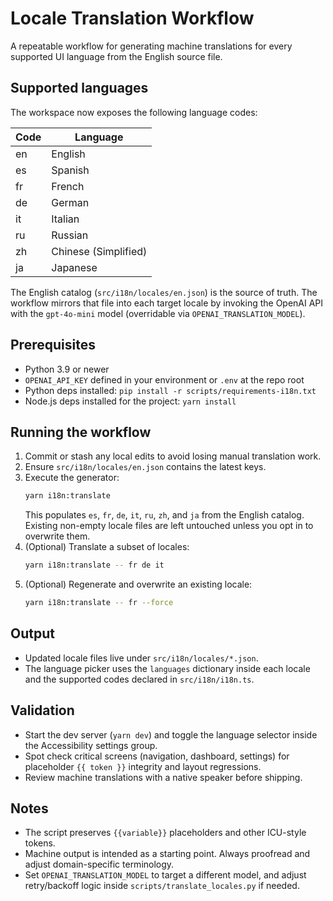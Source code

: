# Locale Translation Workflow

A repeatable workflow for generating machine translations for every supported UI language from the English source file.

## Supported languages

The workspace now exposes the following language codes:

| Code | Language |
| --- | --- |
| en | English |
| es | Spanish |
| fr | French |
| de | German |
| it | Italian |
| ru | Russian |
| zh | Chinese (Simplified) |
| ja | Japanese |

The English catalog (`src/i18n/locales/en.json`) is the source of truth. The workflow mirrors that file into each target locale by invoking the OpenAI API with the `gpt-4o-mini` model (overridable via `OPENAI_TRANSLATION_MODEL`).

## Prerequisites

- Python 3.9 or newer
- `OPENAI_API_KEY` defined in your environment or `.env` at the repo root
- Python deps installed: `pip install -r scripts/requirements-i18n.txt`
- Node.js deps installed for the project: `yarn install`

## Running the workflow

1. Commit or stash any local edits to avoid losing manual translation work.
2. Ensure `src/i18n/locales/en.json` contains the latest keys.
3. Execute the generator:
   ```bash
   yarn i18n:translate
   ```
   This populates `es`, `fr`, `de`, `it`, `ru`, `zh`, and `ja` from the English catalog. Existing non-empty locale files are left untouched unless you opt in to overwrite them.
4. (Optional) Translate a subset of locales:
   ```bash
   yarn i18n:translate -- fr de it
   ```
5. (Optional) Regenerate and overwrite an existing locale:
   ```bash
   yarn i18n:translate -- fr --force
   ```

## Output

- Updated locale files live under `src/i18n/locales/*.json`.
- The language picker uses the `languages` dictionary inside each locale and the supported codes declared in `src/i18n/i18n.ts`.

## Validation

- Start the dev server (`yarn dev`) and toggle the language selector inside the Accessibility settings group.
- Spot check critical screens (navigation, dashboard, settings) for placeholder `{{ token }}` integrity and layout regressions.
- Review machine translations with a native speaker before shipping.

## Notes

- The script preserves `{{variable}}` placeholders and other ICU-style tokens.
- Machine output is intended as a starting point. Always proofread and adjust domain-specific terminology.
- Set `OPENAI_TRANSLATION_MODEL` to target a different model, and adjust retry/backoff logic inside `scripts/translate_locales.py` if needed.
